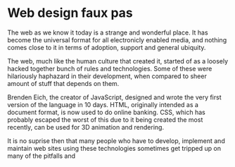 # Web design faux pas

<!--{{{
  "title" : "Why web design is hard",
  "date" : "2016-08-29T03:04:21.983Z",
  "byline": "Rome wasn't built in a day, but JavaScript took only 10",
  "preview": "The web as we know it today is a strange and wonderful place. It has become the universal format for all electronicly enabled media, and nothing comes close to it in terms of adoption, support and general ubiquity."
}}}-->

The web as we know it today is a strange and wonderful place. It has become the
universal format for all electronicly enabled media, and nothing comes close to it
in terms of adoption, support and general ubiquity.

The web, much like the human culture that created it, started of as a loosely
hacked together bunch of rules and technologies. Some of these were hilariously
haphazard in their development, when compared to sheer amount of stuff that
depends on them.

Brenden Eich, the creator of JavaScript, designed and wrote the very first
version of the language in 10 days. HTML, originally intended as a document
format, is now used to do online banking. CSS, which has probably escaped the
worst of this due to it being created the most recently, can be used for 3D
animation and rendering.

It is no suprise then that many people who have to develop, implement and
maintain web sites using these technologies sometimes get tripped up on many of
the pitfalls and 
